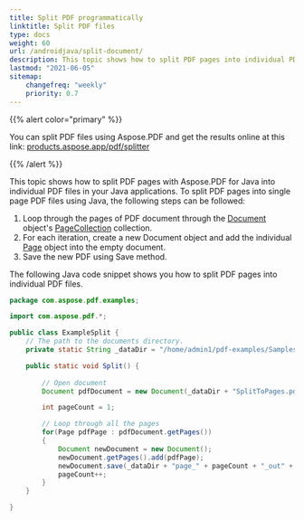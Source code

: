 ```yaml
---
title: Split PDF programmatically
linktitle: Split PDF files
type: docs
weight: 60
url: /androidjava/split-document/
description: This topic shows how to split PDF pages into individual PDF files in your Java applications. 
lastmod: "2021-06-05"
sitemap:
    changefreq: "weekly"
    priority: 0.7
---
```


{{% alert color="primary" %}}

You can split PDF files using Aspose.PDF and get the results online at this link: [products.aspose.app/pdf/splitter](https://products.aspose.app/pdf/splitter)

{{% /alert %}}

This topic shows how to split PDF pages with Aspose.PDF for Java into individual PDF files in your Java applications. To split PDF pages into single page PDF files using Java, the following steps can be followed:

1. Loop through the pages of PDF document through the [Document](https://apireference.aspose.com/java/pdf/com.aspose.pdf/Document) object's [PageCollection](https://apireference.aspose.com/pdf/java/com.aspose.pdf.class-use/pagecollection) collection.
1. For each iteration, create a new Document object and add the individual [Page](https://apireference.aspose.com/java/pdf/com.aspose.pdf/Page) object into the empty document.
1. Save the new PDF using Save method.

The following Java code snippet shows you how to split PDF pages into individual PDF files.

```java
package com.aspose.pdf.examples;

import com.aspose.pdf.*;

public class ExampleSplit {
    // The path to the documents directory.
    private static String _dataDir = "/home/admin1/pdf-examples/Samples/";

    public static void Split() {
        
        // Open document
        Document pdfDocument = new Document(_dataDir + "SplitToPages.pdf");

        int pageCount = 1;

        // Loop through all the pages
        for(Page pdfPage : pdfDocument.getPages())
        {
            Document newDocument = new Document();
            newDocument.getPages().add(pdfPage);
            newDocument.save(_dataDir + "page_" + pageCount + "_out" + ".pdf");
            pageCount++;
        }
    }

}
```
